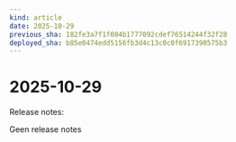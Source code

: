 ```yaml
---
kind: article
date: 2025-10-29
previous_sha: 182fe3a7f1f084b1777092cdef76514244f32f28
deployed_sha: b85e0474edd5156fb3d4c13c0c0f6917398575b3
---
```


# 2025-10-29

Release notes:

Geen release notes
